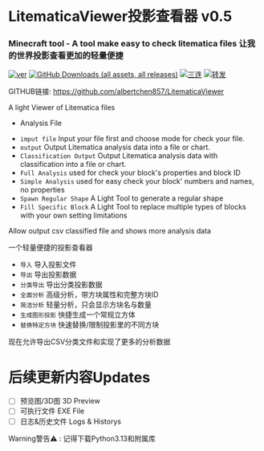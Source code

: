 LitematicaViewer投影查看器 v0.5
===============================

### Minecraft tool - A tool make easy to check litematica files 让我的世界投影查看更加的轻量便捷

[![ver](https://img.shields.io/badge/Version-beta_0.5.6a-red)]()
[![GitHub Downloads (all assets, all releases)](https://img.shields.io/github/v/release/Albertchen857/LitematicaViewer)]()
[![三连](https://img.shields.io/badge/-一键三连-00A1D6?logo=bilibili&logoColor=white)](https://www.bilibili.com/video/BV1dq6yYoEvi/?spm_id_from=333.1387.homepage.video_card.click&vd_source=20c164cb28b2da114329d8728dad750f)
[![转发](https://img.shields.io/badge/-转发-00A1D6?logo=bilibili&logoColor=white)](https://space.bilibili.com/3494373232741268)

GITHUB链接: https://github.com/albertchen857/LitematicaViewer

A light Viewer of Litematica files

- Analysis File

* `imput file` Input your file first and choose mode for check your file.
* `output` Output Litematica analysis data into a file or chart.
* `Classification Output` Output Litematica analysis data with classification into a file or chart.
* `Full Analysis` used for check your block's properties and block ID
* `Simple Analysis` used for easy check your block' numbers and names, no properties
* `Spawn Regular Shape` A Light Tool to generate a regular shape
* `Fill Specific Block` A Light Tool to replace multiple types of blocks with your own setting limitations

Allow output csv classified file and shows more analysis data

一个轻量便捷的投影查看器

* `导入` 导入投影文件
* `导出` 导出投影数据
* `分类导出` 导出分类投影数据
* `全面分析` 高级分析，带方块属性和完整方块ID
* `简洁分析` 轻量分析，只会显示方块名与数量
* `生成图形投影` 快捷生成一个常规立方体
* `替换特定方块` 快速替换/限制投影里的不同方块

现在允许导出CSV分类文件和实现了更多的分析数据

# 后续更新内容Updates

* [ ]  预览图/3D图 3D Preview
* [ ]  可执行文件 EXE File
* [ ]  日志&历史文件 Logs & Historys

Warning警告⚠ : 记得下载Python3.13和附属库

